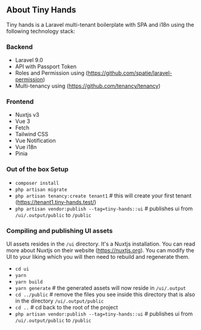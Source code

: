## About Tiny Hands

Tiny hands is a Laravel multi-tenant boilerplate with SPA and i18n using the following technology stack:

### Backend
- Laravel 9.0 
- API with Passport Token
- Roles and Permission using (https://github.com/spatie/laravel-permission)
- Multi-tenancy using (https://github.com/tenancy/tenancy)

### Frontend
- Nuxtjs v3
- Vue 3
- Fetch
- Tailwind CSS
- Vue Notification
- Vue i18n
- Pinia

### Out of the box Setup
- `composer install`
- `php artisan migrate`
- `php artisan tenancy:create tenant1`                  # this will create your first tenant (https://tenant1.tiny-hands.test/)
- `php artisan vendor:publish --tag=tiny-hands::ui`     # publishes ui from `/ui/.output/public` to `/public`

### Compiling and publishing UI assets
UI assets resides in the `/ui` directory. It's a Nuxtjs installation. You can read more about Nuxtjs on their website (https://nuxtjs.org).
You can modify the UI to your liking which you will then need to rebuild and regenerate them.
- `cd ui`
- `yarn`
- `yarn build`
- `yarn generate`                                       # the generated assets will now reside in `/ui/.output`
- `cd ../public`                                        # remove the files you see inside this directory that is also in the directory `/ui/.output/public`
- `cd ..`                                               # cd back to the root of the project
- `php artisan vendor:publish --tag=tiny-hands::ui`     # publishes ui from `/ui/.output/public` to `/public`
